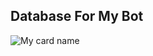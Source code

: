 ## Database For My Bot

![My card name](https://cardivo.vercel.app/api?name=SHADOW-BOT%20-%20DATABASE&description=Hi,%20Welcome%20To%20Shadow-Bot%20Database%20❤&image=https://i.imgur.com/0OKNZ5G.jpeg?q=tbn:ANd9GcR7aMC3bf4bg4l_nhYS2Un9FXbFYcB4T83Shjk8xSUZDh_D61LFpzbpeqLW&s=10?v=4&backgroundColor=%23ecf0f1&instagram=_spark_shadow_&github=SPARK-SHADOW&)
